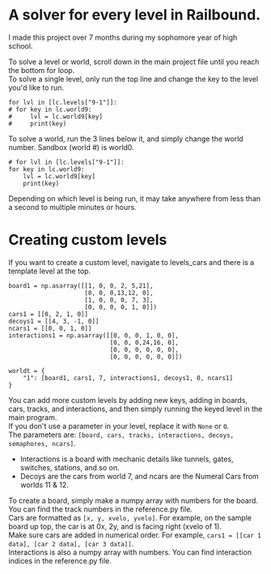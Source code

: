 # A solver for every level in Railbound.
I made this project over 7 months during my sophomore year of high school.


To solve a level or world, scroll down in the main project file until you reach the bottom for loop.  
To solve a single level, only run the top line and change the key to the level you'd like to run.
```
for lvl in [lc.levels["9-1"]]:
# for key in lc.world9:
#     lvl = lc.world9[key]
#     print(key)
```

To solve a world, run the 3 lines below it, and simply change the world number. Sandbox (world #) is world0.
```
# for lvl in [lc.levels["9-1"]]:
for key in lc.world9:
    lvl = lc.world9[key]
    print(key)
```

Depending on which level is being run, it may take anywhere from less than a second to multiple minutes or hours.

# Creating custom levels
If you want to create a custom level, navigate to levels_cars and there is a template level at the top.
```
board1 = np.asarray([[1, 0, 0, 2, 5,21],
                     [0, 0, 0,13,12, 0],
                     [1, 0, 0, 0, 7, 3],
                     [0, 0, 0, 0, 1, 0]])
cars1 = [[0, 2, 1, 0]]
decoys1 = [[4, 3, -1, 0]]
ncars1 = [[0, 0, 1, 0]]
interactions1 = np.asarray([[0, 0, 0, 1, 0, 0],
                            [0, 0, 0,24,16, 0],
                            [0, 0, 0, 0, 0, 0],
                            [0, 0, 0, 0, 0, 0]])

worldt = {
    "1": [board1, cars1, 7, interactions1, decoys1, 0, ncars1]
}
```
You can add more custom levels by adding new keys, adding in boards, cars, tracks, and interactions, and then simply running the keyed level in the main program.  
If you don't use a parameter in your level, replace it with `None` or `0`.  
The parameters are: `[board, cars, tracks, interactions, decoys, semaphores, ncars]`.  
- Interactions is a board with mechanic details like tunnels, gates, switches, stations, and so on.  
- Decoys are the cars from world 7, and ncars are the Numeral Cars from worlds 11 & 12.  

To create a board, simply make a numpy array with numbers for the board. You can find the track numbers in the reference.py file.  
Cars are formatted as `[x, y, xvelo, yvelo]`. For example, on the sample board up top, the car is at 0x, 2y, and is facing right (xvelo of 1).  
Make sure cars are added in numerical order. For example, `cars1 = [[car 1 data], [car 2 data], [car 3 data]]`.  
Interactions is also a numpy array with numbers. You can find interaction indices in the reference.py file.  

